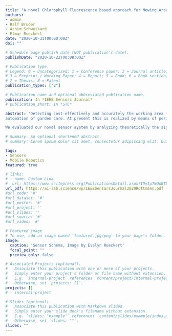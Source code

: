 ```yaml
---
title: "A novel Chlorophyll Fluorescence based approach for Mowing Area Classiﬁcation"
authors:
- admin
- Ralf Bruder
- Achim Schweikard
- Elmar Rueckert
date: "2020-10-31T00:00:00Z"
doi: ""

# Schedule page publish date (NOT publication's date).
publishDate: "2020-10-22T00:00:00Z"

# Publication type.
# Legend: 0 = Uncategorized; 1 = Conference paper; 2 = Journal article;
# 3 = Preprint / Working Paper; 4 = Report; 5 = Book; 6 = Book section;
# 7 = Thesis; 8 = Patent
publication_types: ["2"]

# Publication name and optional abbreviated publication name.
publication: In *IEEE Sensors Journal*
# publication_short: In *STC*

abstract: "Detecting cost-effectively and accurately the working area for autonomous lawn mowers is key for widespread
automation of garden care. At present this is realized by means of perimeter wire, which leads to high setup and maintenance costs. Here, we propose an active low-cost sensor approach for detecting chlorophyll ﬂuorescence response. Our novel and innovative sensing concept allows for a robust working area detection. The classiﬁcation is thereby based on the averaging of multiple measurements using LED pulses and sensed ﬂuorescence responses. By selecting only low-cost consumer components for the sensor design, we allow for high-volume production under low-cost aspects. 

We evaluated our novel sensor system by analyzing theoretically the signal path. Among other we investigated sampling frequencies, sensed surface areas and environmental inﬂuences. In real world experiments, we evaluated the performance of our sensor in an exemplary garden and on collected grass samples. Our theoretical and practical evaluations show that the sensor classiﬁcation result is robust under different environmental conditions, such as changes in lawn quality."

# Summary. An optional shortened abstract.
# summary: Lorem ipsum dolor sit amet, consectetur adipiscing elit. Duis posuere tellus ac convallis placerat. Proin tincidunt magna sed ex sollicitudin condimentum.

tags:
- Sensors
- Mobile Robotics
featured: true

# links:
# - name: Custom Link
#  url: https://www.scitepress.org/PublicationsDetail.aspx?ID=IpTmQoBTbwc%3d&t=1
url_pdf: https://ai-lab.science/wp/IEEESensorsJournal2020Rottmann.pdf
#url_code: '#'
#url_dataset: '#'
#url_poster: '#'
#url_project: ''
#url_slides: ''
#url_source: '#'
#url_video: '#'

# Featured image
# To use, add an image named `featured.jpg/png` to your page's folder.
image:
  caption: 'Sensor Schema, Image by Evelyn Rueckert'
  focal_point: ""
  preview_only: false

# Associated Projects (optional).
#   Associate this publication with one or more of your projects.
#   Simply enter your project's folder or file name without extension.
#   E.g. `internal-project` references `content/project/internal-project/index.md`.
#   Otherwise, set `projects: []`.
projects: []
# - internal-project

# Slides (optional).
#   Associate this publication with Markdown slides.
#   Simply enter your slide deck's filename without extension.
#   E.g. `slides: "example"` references `content/slides/example/index.md`.
#   Otherwise, set `slides: ""`.
slides: ""
---
```

